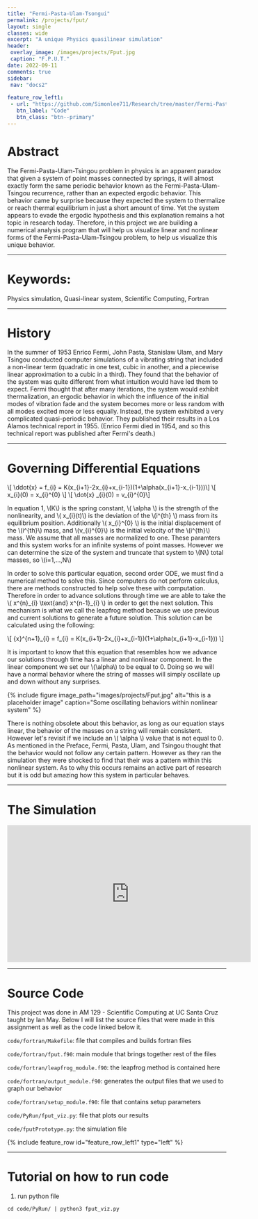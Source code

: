 ```yaml
---
title: "Fermi-Pasta-Ulam-Tsongui"
permalink: /projects/fput/
layout: single
classes: wide
excerpt: "A unique Physics quasilinear simulation"
header:
 overlay_image: /images/projects/Fput.jpg
 caption: "F.P.U.T."
date: 2022-09-11
comments: true
sidebar:
 nav: "docs2"
 
feature_row_left1:
 - url: "https://github.com/Simonlee711/Research/tree/master/Fermi-Pasta-Ulam-Tsongu"
   btn_label: "Code"
   btn_class: "btn--primary"
---
```

 
# Abstract
 
The Fermi-Pasta-Ulam-Tsingou problem in physics is an apparent paradox that given a system of point masses connected by springs, it will almost exactly form the same periodic behavior known as the Fermi-Pasta-Ulam-Tsingou recurrence, rather than an expected ergodic behavior. This behavior came by surprise because they expected the system to thermalize or reach thermal equilibrium in just a short amount of time. Yet the system appears to evade the ergodic hypothesis and this explanation remains a hot topic in research today. Therefore, in this project we are building a numerical analysis program that will help us visualize linear and nonlinear forms of the Fermi-Pasta-Ulam-Tsingou problem, to help us visualize this unique behavior.
 
---
 
# Keywords:
 
Physics simulation, Quasi-linear system, Scientific Computing, Fortran
 
---
 
# History
 
In the summer of 1953 Enrico Fermi, John Pasta, Stanislaw Ulam, and Mary Tsingou conducted computer simulations of a vibrating string that included a non-linear term (quadratic in one test, cubic in another, and a piecewise linear approximation to a cubic in a third). They found that the behavior of the system was quite different from what intuition would have led them to expect. Fermi thought that after many iterations, the system would exhibit thermalization, an ergodic behavior in which the influence of the initial modes of vibration fade and the system becomes more or less random with all modes excited more or less equally. Instead, the system exhibited a very complicated quasi-periodic behavior. They published their results in a Los Alamos technical report in 1955. (Enrico Fermi died in 1954, and so this technical report was published after Fermi's death.)
 
---
 
# Governing Differential Equations
 
\\[ \ddot{x} = f_{i} = K(x_{i+1}-2x_{i}+x_{i-1})(1+\alpha(x_{i+1}-x_{i-1}))\\]
\\[ x_{i}(0) = x_{i}^{0} \\]
\\[ \dot{x} \_{i}(0) = v_{i}^{0}\\]
 
In equation 1, \\(K\\) is the spring constant, \\( \alpha \\) is the strength of the nonlinearity, and \\( x_{i}(t)\\) is the deviation of the \\(i^{th} \\) mass from its equilibrium position. Additionally \\( x_{i}^{0} \\) is the initial displacement of the \\(i^{th}\\) mass, and \\(v_{i}^{0}\\) is the initial velocity of the \\(i^{th}\\) mass. We assume that all masses are normalized to one. These paramters and this system works for an infinite systems of point masses. However we can determine the size of the system and truncate that system to \\(N\\) total masses, so \\(i=1,...,N\\)
 
In order to solve this particular equation, second order ODE, we must find a numerical method to solve this. Since computers do not perform calculus, there are methods constructed to help solve these with computation. Therefore in order to advance solutions through time we are able to take the \\( x^{n}\_{i}  \text{and} x^{n-1}_{i} \\) in order to get the next solution. This mechanism is what we call the leapfrog method because we use previous and current solutions to generate a future solution. This solution can be calculated using the following: 
 
\\[ {x}^{n+1}\_{i} = f_{i} = K(x_{i+1}-2x_{i}+x_{i-1})(1+\alpha(x_{i+1}-x_{i-1})) \\]
 
It is important to know that this equation that resembles how we advance our solutions through time has a linear and nonlinear component. In the linear component we set our \\(\alpha\\) to be equal to 0. Doing so we will have a normal behavior where the string of masses will simply oscillate up and down without any surprises.
 
{% include figure image_path="images/projects/Fput.jpg" alt="this is a placeholder image" caption="Some oscillating behaviors within nonlinear system" %}
 
There is nothing obsolete about this behavior, as long as our equation stays linear, the behavior of the masses on a string will remain consistent. However let's revisit if we include an \\( \alpha \\) value that is not equal to 0. As mentioned in the Preface, Fermi, Pasta, Ulam, and Tsingou thought that the behavior would not follow any certain pattern. However as they ran the simulation they were shocked to find that their was a pattern within this nonlinear system. As to why this occurs remains an active part of research but it is odd but amazing how this system in particular behaves.
 
---
 
# The Simulation
<iframe width="560" height="315" src="https://www.youtube.com/embed/XB2yuHfzlXE" title="YouTube video player" frameborder="0" allow="accelerometer; autoplay; clipboard-write; encrypted-media; gyroscope; picture-in-picture" allowfullscreen></iframe>
 
---
 
# Source Code
 
This project was done in AM 129 - Scientific Computing at UC Santa Cruz taught by Ian May. Below I will list the source files that were made in this assignment as well as the code linked below it.
 
```code/fortran/Makefile```: file that compiles and builds fortran files
 
```code/fortran/fput.f90```: main module that brings together rest of the files
 
```code/fortran/leapfrog_module.f90```: the leapfrog method is contained here
 
```code/fortran/output_module.f90```: generates the output files that we used to graph our behavior
 
```code/fortran/setup_module.f90```: file that contains setup parameters
 
```code/PyRun/fput_viz.py```: file that plots our results
 
```code/fputPrototype.py```: the simulation file
 
{% include feature_row id="feature_row_left1" type="left" %}
 
 
---
 
# Tutorial on how to run code
 
1. run python file
 
```cd code/PyRun/ | python3 fput_viz.py```
 
 
 
 

